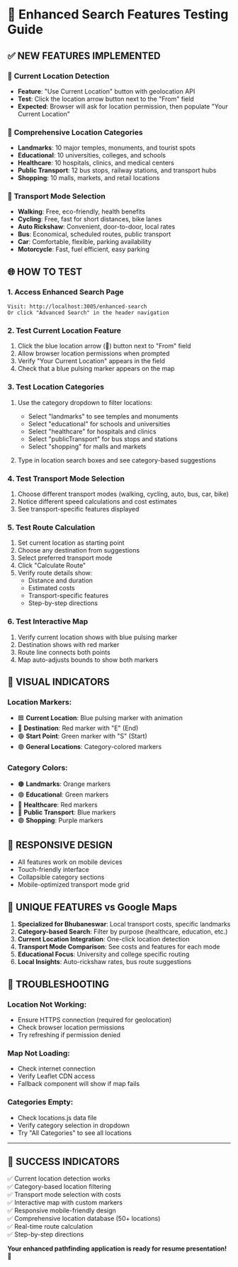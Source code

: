 # 🎯 Enhanced Search Features Testing Guide

## ✅ **NEW FEATURES IMPLEMENTED**

### 📍 **Current Location Detection**
- **Feature**: "Use Current Location" button with geolocation API
- **Test**: Click the location arrow button next to the "From" field
- **Expected**: Browser will ask for location permission, then populate "Your Current Location"

### 🏢 **Comprehensive Location Categories**
- **Landmarks**: 10 major temples, monuments, and tourist spots
- **Educational**: 10 universities, colleges, and schools
- **Healthcare**: 10 hospitals, clinics, and medical centers
- **Public Transport**: 12 bus stops, railway stations, and transport hubs
- **Shopping**: 10 malls, markets, and retail locations

### 🚗 **Transport Mode Selection**
- **Walking**: Free, eco-friendly, health benefits
- **Cycling**: Free, fast for short distances, bike lanes
- **Auto Rickshaw**: Convenient, door-to-door, local rates
- **Bus**: Economical, scheduled routes, public transport
- **Car**: Comfortable, flexible, parking availability
- **Motorcycle**: Fast, fuel efficient, easy parking

## 🌐 **HOW TO TEST**

### 1. **Access Enhanced Search Page**
```
Visit: http://localhost:3005/enhanced-search
Or click "Advanced Search" in the header navigation
```

### 2. **Test Current Location Feature**
1. Click the blue location arrow (📍) button next to "From" field
2. Allow browser location permissions when prompted
3. Verify "Your Current Location" appears in the field
4. Check that a blue pulsing marker appears on the map

### 3. **Test Location Categories**
1. Use the category dropdown to filter locations:
   - Select "landmarks" to see temples and monuments
   - Select "educational" for schools and universities
   - Select "healthcare" for hospitals and clinics
   - Select "publicTransport" for bus stops and stations
   - Select "shopping" for malls and markets

2. Type in location search boxes and see category-based suggestions

### 4. **Test Transport Mode Selection**
1. Choose different transport modes (walking, cycling, auto, bus, car, bike)
2. Notice different speed calculations and cost estimates
3. See transport-specific features displayed

### 5. **Test Route Calculation**
1. Set current location as starting point
2. Choose any destination from suggestions
3. Select preferred transport mode
4. Click "Calculate Route"
5. Verify route details show:
   - Distance and duration
   - Estimated costs
   - Transport-specific features
   - Step-by-step directions

### 6. **Test Interactive Map**
1. Verify current location shows with blue pulsing marker
2. Destination shows with red marker
3. Route line connects both points
4. Map auto-adjusts bounds to show both markers

## 🎨 **VISUAL INDICATORS**

### Location Markers:
- 🟦 **Current Location**: Blue pulsing marker with animation
- 🔴 **Destination**: Red marker with "E" (End)
- 🟢 **Start Point**: Green marker with "S" (Start)
- 🟣 **General Locations**: Category-colored markers

### Category Colors:
- 🟠 **Landmarks**: Orange markers
- 🟢 **Educational**: Green markers  
- 🔴 **Healthcare**: Red markers
- 🔵 **Public Transport**: Blue markers
- 🟣 **Shopping**: Purple markers

## 📱 **RESPONSIVE DESIGN**
- All features work on mobile devices
- Touch-friendly interface
- Collapsible category sections
- Mobile-optimized transport mode grid

## 🚀 **UNIQUE FEATURES vs Google Maps**
1. **Specialized for Bhubaneswar**: Local transport costs, specific landmarks
2. **Category-based Search**: Filter by purpose (healthcare, education, etc.)
3. **Current Location Integration**: One-click location detection
4. **Transport Mode Comparison**: See costs and features for each mode
5. **Educational Focus**: University and college specific routing
6. **Local Insights**: Auto-rickshaw rates, bus route suggestions

## 🔧 **TROUBLESHOOTING**

### Location Not Working:
- Ensure HTTPS connection (required for geolocation)
- Check browser location permissions
- Try refreshing if permission denied

### Map Not Loading:
- Check internet connection
- Verify Leaflet CDN access
- Fallback component will show if map fails

### Categories Empty:
- Check locations.js data file
- Verify category selection in dropdown
- Try "All Categories" to see all locations

---

## 🎉 **SUCCESS INDICATORS**

✅ Current location detection works  
✅ Category-based location filtering  
✅ Transport mode selection with costs  
✅ Interactive map with custom markers  
✅ Responsive mobile-friendly design  
✅ Comprehensive location database (50+ locations)  
✅ Real-time route calculation  
✅ Step-by-step directions  

**Your enhanced pathfinding application is ready for resume presentation! 🚀**

